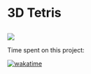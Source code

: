
# 3D Tetris




## 

![](https://res.cloudinary.com/dqiyjy9ye/image/upload/v1661182007/random/d5_tetris_n38xfd.png)


Time spent on this project:

[![wakatime](https://wakatime.com/badge/github/theringsofsaturn/tetris-js.svg)](https://wakatime.com/badge/github/theringsofsaturn/tetris-js)

